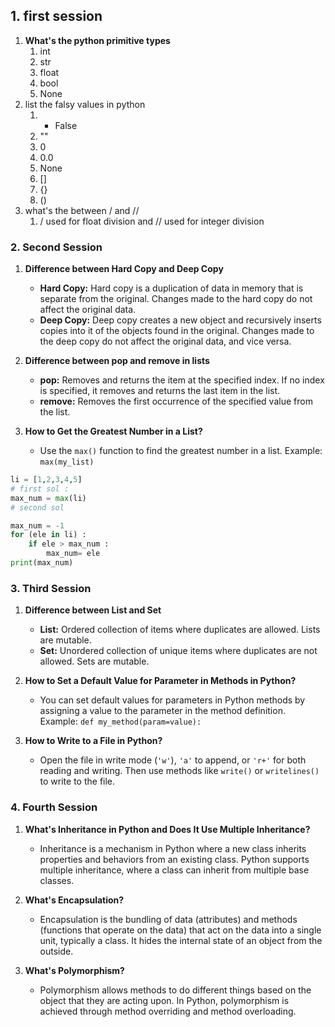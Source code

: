 ## 1. first session
  1. **What's the python primitive types**
     1. int
     2. str
     3. float
     4. bool
     5. None
  2. list the falsy values in python  
     1. - False
     2. ""
     3. 0
     4. 0.0
     5. None
     6. []
     7. {}
     8. ()
  3. what's the between / and // 
     1. / used for float division and // used for integer division 

### 2. Second Session
1. **Difference between Hard Copy and Deep Copy**
   - **Hard Copy:** Hard copy is a duplication of data in memory that is separate from the original. Changes made to the hard copy do not affect the original data.
   - **Deep Copy:** Deep copy creates a new object and recursively inserts copies into it of the objects found in the original. Changes made to the deep copy do not affect the original data, and vice versa.

2. **Difference between pop and remove in lists**
   - **pop:** Removes and returns the item at the specified index. If no index is specified, it removes and returns the last item in the list.
   - **remove:** Removes the first occurrence of the specified value from the list.

3. **How to Get the Greatest Number in a List?**
   - Use the `max()` function to find the greatest number in a list. Example: `max(my_list)`
```python
li = [1,2,3,4,5]
# first sol : 
max_num = max(li)
# second sol 

max_num = -1 
for (ele in li) : 
    if ele > max_num : 
        max_num= ele 
print(max_num)

```

### 3. Third Session
1. **Difference between List and Set**
   - **List:** Ordered collection of items where duplicates are allowed. Lists are mutable.
   - **Set:** Unordered collection of unique items where duplicates are not allowed. Sets are mutable.

2. **How to Set a Default Value for Parameter in Methods in Python?**
   - You can set default values for parameters in Python methods by assigning a value to the parameter in the method definition. Example: `def my_method(param=value):`

3. **How to Write to a File in Python?**
   - Open the file in write mode (`'w'`), `'a'` to append, or `'r+'` for both reading and writing. Then use methods like `write()` or `writelines()` to write to the file.

### 4. Fourth Session
1. **What's Inheritance in Python and Does It Use Multiple Inheritance?**
   - Inheritance is a mechanism in Python where a new class inherits properties and behaviors from an existing class. Python supports multiple inheritance, where a class can inherit from multiple base classes.

2. **What's Encapsulation?**
   - Encapsulation is the bundling of data (attributes) and methods (functions that operate on the data) that act on the data into a single unit, typically a class. It hides the internal state of an object from the outside.

3. **What's Polymorphism?**
   - Polymorphism allows methods to do different things based on the object that they are acting upon. In Python, polymorphism is achieved through method overriding and method overloading.
